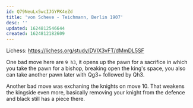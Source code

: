 ```yaml
---
id: Q79NeuLx5wcIJGYPK4eZd
title: 'von Scheve - Teichmann, Berlin 1907'
desc: ''
updated: 1624812546644
created: 1624812182609
---
```


Lichess: https://lichess.org/study/DVIX3vFT/dMmDL5SF


One bad move here are `9 h3`, it opens up the pawn for a sacrifice
in which you take the pawn for a bishop, breaking open the king's space, you also can take another pawn later with Qg3+ followed by Qh3.

Another bad move was exchaning the knights on move 10. That weakens the
kingside even more, basically  removing your knight from the defence and
black still has a piece there.
